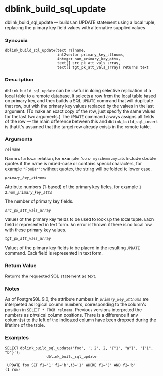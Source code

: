 # dblink\_build\_sql\_update

dblink\_build\_sql\_update — builds an UPDATE statement using a local tuple, replacing the primary key field values with alternative supplied values

### Synopsis

```
dblink_build_sql_update(text relname,
                        int2vector primary_key_attnums,
                        integer num_primary_key_atts,
                        text[] src_pk_att_vals_array,
                        text[] tgt_pk_att_vals_array) returns text
```

### Description

`dblink_build_sql_update` can be useful in doing selective replication of a local table to a remote database. It selects a row from the local table based on primary key, and then builds a SQL `UPDATE` command that will duplicate that row, but with the primary key values replaced by the values in the last argument. (To make an exact copy of the row, just specify the same values for the last two arguments.) The `UPDATE` command always assigns all fields of the row — the main difference between this and `dblink_build_sql_insert` is that it's assumed that the target row already exists in the remote table.

### Arguments

_`relname`_

Name of a local relation, for example `foo` or `myschema.mytab`. Include double quotes if the name is mixed-case or contains special characters, for example `"FooBar"`; without quotes, the string will be folded to lower case.

_`primary_key_attnums`_

Attribute numbers (1-based) of the primary key fields, for example `1 2`._`num_primary_key_atts`_

The number of primary key fields.

_`src_pk_att_vals_array`_

Values of the primary key fields to be used to look up the local tuple. Each field is represented in text form. An error is thrown if there is no local row with these primary key values.

_`tgt_pk_att_vals_array`_

Values of the primary key fields to be placed in the resulting `UPDATE` command. Each field is represented in text form.

### Return Value

Returns the requested SQL statement as text.

### Notes

As of PostgreSQL 9.0, the attribute numbers in _`primary_key_attnums`_ are interpreted as logical column numbers, corresponding to the column's position in `SELECT * FROM relname`. Previous versions interpreted the numbers as physical column positions. There is a difference if any column(s) to the left of the indicated column have been dropped during the lifetime of the table.

### Examples

```
SELECT dblink_build_sql_update('foo', '1 2', 2, '{"1", "a"}', '{"1", "b"}');
                   dblink_build_sql_update
-------------------------------------------------------------
 UPDATE foo SET f1='1',f2='b',f3='1' WHERE f1='1' AND f2='b'
(1 row)
```
